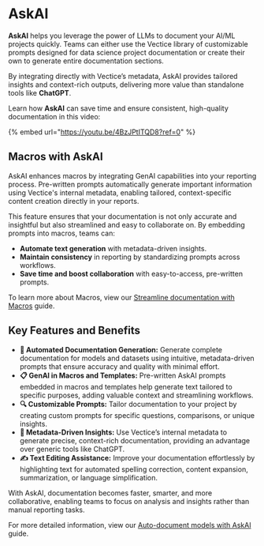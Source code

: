 # AskAI

**AskAI** helps you leverage the power of LLMs to document your AI/ML projects quickly. Teams can either use the Vectice library of customizable prompts designed for data science project documentation or create their own to generate entire documentation sections.&#x20;

By integrating directly with Vectice’s metadata, AskAI provides tailored insights and context-rich outputs, delivering more value than standalone tools like **ChatGPT**.

Learn how **AskAI** can save time and ensure consistent, high-quality documentation in this video:

{% embed url="https://youtu.be/4BzJPtITQD8?ref=0" %}

## Macros with AskAI

AskAI enhances macros by integrating GenAI capabilities into your reporting process. Pre-written prompts automatically generate important information using Vectice's internal metadata, enabling tailored, context-specific content creation directly in your reports.

This feature ensures that your documentation is not only accurate and insightful but also streamlined and easy to collaborate on. By embedding prompts into macros, teams can:

* **Automate text generation** with metadata-driven insights.
* **Maintain consistency** in reporting by standardizing prompts across workflows.
* **Save time and boost collaboration** with easy-to-access, pre-written prompts.

To learn more about Macros, view our [Streamline documentation with Macros](../../create-model-documentation-and-reports/streamline-documentation-with-macros.md) guide.

## **Key Features and Benefits**

* **📝 Automated Documentation Generation:** Generate complete documentation for models and datasets using intuitive, metadata-driven prompts that ensure accuracy and quality with minimal effort.
* **📋 GenAI in Macros and Templates:** Pre-written AskAI prompts embedded in macros and templates help generate text tailored to specific purposes, adding valuable context and streamlining workflows.
* **🔍 Customizable Prompts:** Tailor documentation to your project by creating custom prompts for specific questions, comparisons, or unique insights.
* **📂 Metadata-Driven Insights:** Use Vectice’s internal metadata to generate precise, context-rich documentation, providing an advantage over generic tools like ChatGPT.
* **✍️ Text Editing Assistance:** Improve your documentation effortlessly by highlighting text for automated spelling correction, content expansion, summarization, or language simplification.

With AskAI, documentation becomes faster, smarter, and more collaborative, enabling teams to focus on analysis and insights rather than manual reporting tasks.


For more detailed information, view our [Auto-document models with AskAI ](../../create-model-documentation-and-reports/auto-document-models-and-datasets-with-askai-prompts.md)guide.

